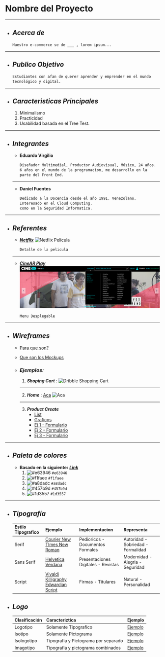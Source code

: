 # Nombre del Proyecto
___

+ ## ___Acerca de___
    ```
    Nuestro e-commerce se de ___ , lorem ipsum...
___

+ ## ___Publico Objetivo___
    ```
    Estudiantes con afan de querer aprender y emprender en el mundo tecnológico y digital.
___

+ ## ___Caracteristicas Principales___
    1. Minimalismo
    2. Practicidad
    3. Usabilidad basada en el Tree Test.
___

+ ## ___Integrantes___

    - __Eduardo Virgilio__

        ```
        Diseñador Multimedial, Productor Audiovisual, Músico, 24 años.
        6 años en el mundo de la programacion, me desarrollo en la parte del Front End.
    ___

    - __Daniel Fuentes__

        ```
        Dedicado a la Docencia desde el año 1991. Venezolano. Interesado en el Cloud Computing,
        como en la Seguridad Informatica.
___

+ ## ___Referentes___
    - [___Netflix___](https://www.netflix.com/ar/)
        ![Netflix Pelicula](https://miro.medium.com/max/3200/0*TNPMA2YfqilwqiZ5.)
        ```
        Detalle de la pelicula
    ___

    - [___CineAR Play___](https://play.cine.ar/bienvenida/)
        ![Captura](/Capturas/Captura.PNG)
        ```
        Menu Desplegable
___  

+ ## ___Wireframes___
    - [Para que son?](https://www.lucidchart.com/pages/es/que-es-un-wireframe-para-un-sitio-web#section_1)
    - [Que son los Mockups](https://es.ryte.com/wiki/Mockup)
    - ### ___Ejemplos:___

        1. ***Shoping Cart*** : 
            ![Dribble Shopping Cart](https://cdn.dribbble.com/users/952958/screenshots/4828084/cart.png)
        ___
        
        2. ***Home*** : [Aca](https://cdn.dribbble.com/users/1863458/screenshots/5662949/dribbble4.png)
            ![Aca](https://cdn.dribbble.com/users/1863458/screenshots/5662949/dribbble4.png)
        ___

        3. ***Product Create***
            - [List](https://cdn.dribbble.com/users/1231641/screenshots/9532014/media/bdf1f989d319bf383b36cb3c79142211.jpg)
            - [Graficos](https://cdn.dribbble.com/users/1579320/screenshots/10990583/media/6b4b8287e91e45ddcfb4fde4700af717.png)
            - [Ej 1 - Formulario](https://cdn.dribbble.com/users/911976/screenshots/5309136/create_event_4x.png?compress=1&resize=800x600)
            - [Ej 2 - Formulario](https://cdn.dribbble.com/users/74921/screenshots/3519667/dribbble_shot_create_campaign.png)
            - [Ej 3 - Formulario](https://cdn.dribbble.com/users/819177/screenshots/3359523/create_event_preview.png)

___     

+ ## ___Paleta de colores___
    - __Basado en la siguiente:__ [___Link___](https://coolors.co/e63946-f1faee-a8dadc-457b9d-1d3557)
        1. ![#e63946](https://via.placeholder.com/15/e63946/000000?text=+) `#e63946`
        2. ![#f1faee](https://via.placeholder.com/15/f1faee/000000?text=+) `#f1faee`
        3. ![#a8dadc](https://via.placeholder.com/15/a8dadc/000000?text=+) `#a8dadc`
        4. ![#457b9d](https://via.placeholder.com/15/457b9d/000000?text=+) `#457b9d`
        5. ![#1d3557](https://via.placeholder.com/15/1d3557/000000?text=+) `#1d3557`
___

+ ## ___Tipografia___
    | Estilo TIpografico | Ejemplo | Implementacion | Representa |
    | ------------- | ------------- | ------------- | ------------- |
    | Serif  | [Courier New](https://upload.wikimedia.org/wikipedia/commons/thumb/c/c9/Courier.svg/1200px-Courier.svg.png) [TImes New Roman](https://upload.wikimedia.org/wikipedia/commons/thumb/2/21/Times_New_Roman-sample.svg/1200px-Times_New_Roman-sample.svg.png) | Pedioricos - Documentos Formales  | Autoridad - Sobriedad - Formalidad |
    | Sans Serif  | [Helvetica](https://upload.wikimedia.org/wikipedia/commons/2/28/HelveticaSpecimenCH.svg) [Verdana](https://upload.wikimedia.org/wikipedia/commons/thumb/0/01/VerdanaSpecimen.svg/1200px-VerdanaSpecimen.svg.png)  | Presentaciones Digitales - Revistas | Modernidad - Alegria - Seguridad |
    | Script  | [Vivaldi](https://d144mzi0q5mijx.cloudfront.net/img/V/I/VivaldiD.png) [Killigraphy](https://d144mzi0q5mijx.cloudfront.net/img/K/I/Killigraphy.png) [Edwardian Script](https://i.pinimg.com/originals/d6/ec/73/d6ec73daed396b4ab9b2fd1262ed2dd6.jpg)  | Firmas - Titulares |Natural - Personalidad |

+ ## ___Logo___

    | Clasificación | Caracteriztica | Ejemplo | 
    | ------------- | ------------- | ------------- |
    | Logotipo | Solamente Tipografico | [Ejemplo](https://logodownload.org/wp-content/uploads/2014/04/coca-cola-logo-1.png) |
    | Isotipo | Solamente Pictograma | [Ejemplo](https://userscontent2.emaze.com/images/00ca41ad-753c-43dc-9d67-da596258315a/422641b3-82d8-4e7e-9fc0-dd250bafabe1) |
    | Isologotipo | Tipografia y Pictograma por separado | [Ejemplo](https://upload.wikimedia.org/wikipedia/commons/thumb/2/26/Spotify_logo_with_text.svg/1200px-Spotify_logo_with_text.svg.png) |
    | Imagotipo | Tipografia y pictograma combinados | [Ejemplo](https://1000marcas.net/wp-content/uploads/2019/12/Burger-King-Logo.png) | 